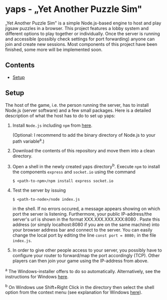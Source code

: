 # yaps - „Yet Another Puzzle Sim"
„Yet Another Puzzle Sim" is a simple Node.js-based engine to host and play jigsaw puzzles in a browser.
This project features a lobby system and different options to play together or individually.
Once the server is running and accessible (possibly check settings for port forwarding) anyone can join and create new sessions.
Most components of this project have been finished, some more will be implemented soon.

## Contents

* [Setup](#setup)

## Setup
The host of the game, i.e. the person running the server, has to install Node.js (server software) and a few small packages. Here is a detailed description of what the host has to do to set up yaps:

1. Install `Node.js` including `npm` from [here](https://nodejs.org/).

   (Optional: I recommend to add the binary directory of Node.js to your path variable<sup>a</sup>.)
2. Download the contents of this repository and move them into a clean directory.
3. Open a shell in the newly created yaps directory<sup>b</sup>. Execute `npm` to install the components `express` and `socket.io` using the command
   ```console
   $ <path-to-npm>/npm install express socket.io
   ```
4. Test the server by issuing
   ```console
   $ <path-to-node>/node index.js
   ```
   in the shell. If no errors occured, a message appears showing on which port the server is listening. Furthermore, your public IP-address/the server's url is shown in the format XXX.XXX.XXX.XXX:8080 . Paste this address (or simply localhost:8080 if you are on the same machine) into your browser address bar and connect to the server. You can easily change the local port by editing the line `const port = 8080;` in the file `index.js`.
5. In order to give other people access to your server, you possibly have to configure your router to forward/map the port accordingly (TCP). Other players can then join your game using the IP-address from above.

<sup>a</sup> The Windows-installer offers to do so automatically. Alternatively, see the instructions for Windows [here](https://stackoverflow.com/a/9546345).

<sup>b</sup> On Windows use Shift+Right Click in the directory then select the shell option from the context menu (see explanation for Windows [here](https://stackoverflow.com/a/60914)).
